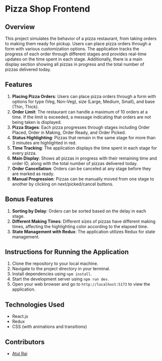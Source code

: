 # Pizza Shop Frontend 


## Overview
This project simulates the behavior of a pizza restaurant, from taking orders to making them ready for pickup. Users can place pizza orders through a form with various customization options. The application tracks the progress of each order through different stages and provides real-time updates on the time spent in each stage. Additionally, there is a main display section showing all pizzas in progress and the total number of pizzas delivered today.

## Features
1. **Placing Pizza Orders**: Users can place pizza orders through a form with options for type (Veg, Non-Veg), size (Large, Medium, Small), and base (Thin, Thick).
2. **Order Limit**: The restaurant can handle a maximum of 10 orders at a time. If the limit is exceeded, a message indicating that orders are not being taken is displayed.
3. **Pizza Stages**: Each pizza progresses through stages including Order Placed, Order in Making, Order Ready, and Order Picked.
4. **Status Highlighting**: Pizzas that remain in the same stage for more than 3 minutes are highlighted in red.
5. **Time Tracking**: The application displays the time spent in each stage for every pizza.
6. **Main Display**: Shows all pizzas in progress with their remaining time and order ID, along with the total number of pizzas delivered today.
7. **Order Cancellation**: Orders can be canceled at any stage before they are marked as ready.
8. **Manual Progression**: Pizzas can be manually moved from one stage to another by clicking on next/picked/cancel buttons.

## Bonus Features
1. **Sorting by Delay**: Orders can be sorted based on the delay in each stage.
2. **Different Making Times**: Different sizes of pizzas have different making times, affecting the highlighting color according to the elapsed time.
3. **State Management with Redux**: The application utilizes Redux for state management.

## Instructions for Running the Application
1. Clone the repository to your local machine.
2. Navigate to the project directory in your terminal.
3. Install dependencies using `npm install`.
4. Start the development server using `npm run dev`.
5. Open your web browser and go to `http://localhost:5173` to view the application.

## Technologies Used
- React.js
- Redux
- CSS (with animations and transitions)

## Contributors
- [Atul Raj](https://github.com/AtulRaj151)

